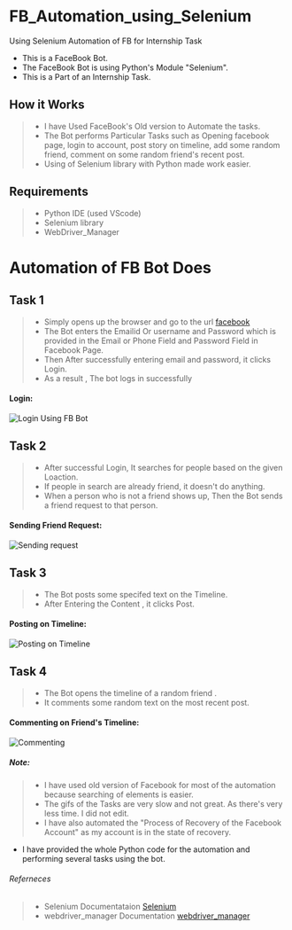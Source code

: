 # FB_Automation_using_Selenium
Using Selenium Automation of FB for Internship Task
- This is a FaceBook Bot.
- The FaceBook Bot is using Python's Module "Selenium".
- This is a Part of an Internship Task.


## How it Works
> - I have Used FaceBook's Old version to Automate the tasks.
> - The Bot performs Particular Tasks such as Opening facebook page, login to account, post story on timeline, add some random friend, comment on some random friend's recent post.
> - Using of Selenium library with Python made work easier.

## Requirements
 > - Python IDE (used VScode)
 > - Selenium library
 > - WebDriver_Manager
 
 # Automation of FB Bot Does
 
 ## Task 1
  > - Simply opens up the browser and go to the url [facebook](https://www.facebook.com/)
  > - The Bot enters the Emailid Or username and Password which is provided in the Email or Phone Field and Password Field in Facebook Page.
  > - Then After successfully entering email and password, it clicks Login.
  > - As a result , The bot logs in successfully
  
#### Login:
 <p>
 <img src = "https://github.com/Nitya-26/FB_Automation_using_Selenium/blob/main/task1.gif" alt = "Login Using FB Bot" />
 </p>

## Task 2
 > - After successful Login, It searches for people based on the given Loaction.
 > - If people in search are already friend, it doesn't do anything.
 > - When a person who is not a friend shows up, Then the Bot sends a friend request to that person.
 
#### Sending Friend Request:
<p>
 <img src = "https://github.com/Nitya-26/FB_Automation_using_Selenium/blob/main/task2.gif" alt= "Sending request" />
 </p>
 
## Task 3
> - The Bot posts some specifed text on the Timeline.
> - After Entering the Content , it clicks Post.

#### Posting on Timeline:
<p>
 <img src = "https://github.com/Nitya-26/FB_Automation_using_Selenium/blob/main/task3.gif" alt = "Posting on Timeline" />
 </p>
 
## Task 4
> - The Bot opens the timeline of a random friend .
> - It comments some random text on the most recent post.

#### Commenting on Friend's Timeline:
<p>
 <img src = "https://github.com/Nitya-26/FB_Automation_using_Selenium/blob/main/task4.gif" alt = "Commenting" />
 </p>
 
 ##### Note:
  > - I have used old version of Facebook for most of the automation because searching of elements is easier.
  > - The gifs of the Tasks are very slow and not great. As there's very less time. I did not edit.
  > - I have also automated the "Process of Recovery of the Facebook Account" as my account is in the state of recovery.
  
 - I have provided the whole Python code for the automation and performing several tasks using the bot.
 
 ###### Referneces
 > - Selenium Documentataion [Selenium](https://selenium-python.readthedocs.io/)
 > - webdriver_manager Documentation [webdriver_manager](https://pypi.org/project/webdriver-manager/)
